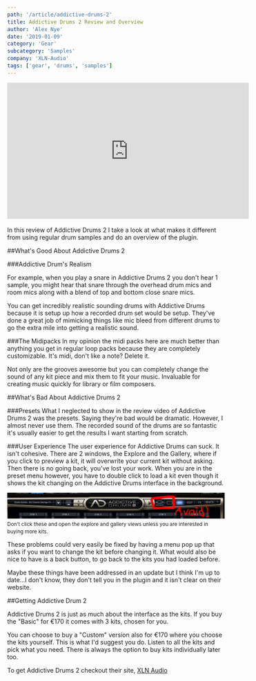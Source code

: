 ```yaml
---
path: '/article/addictive-drums-2'
title: Addictive Drums 2 Review and Overview
author: 'Alex Nye'
date: '2019-01-09'
category: 'Gear'
subcategory: 'Samples'
company: 'XLN-Audio'
tags: ['gear', 'drums', 'samples']
---
```

<iframe width="560" height="315" src="https://www.youtube-nocookie.com/embed/LqEMxhItMi0" frameborder="0" allow="accelerometer; autoplay; encrypted-media; gyroscope; picture-in-picture" allowfullscreen></iframe>



In this review of Addictive Drums 2 I take a look at what makes it different from using regular drum samples and do an overview of the plugin. 

##What's Good About Addictive Drums 2 

###Addictive Drum's Realism

For example, when you play a snare in Addictive Drums 2 you don't hear 1 sample, you might hear that snare through the overhead drum mics and room mics along with a blend of top and bottom close snare mics. 

You can get incredibly realistic sounding drums with Addictive Drums because it is setup up how a recorded drum set would be setup. They've done a great job of mimicking things like mic bleed from different drums to go the extra mile into getting a realistic sound.

###The Midipacks
In my opinion the midi packs here are much better than anything you get in regular loop packs because they are completely customizable. It's midi, don't like a note? Delete it.

Not only are the grooves awesome but you can completely change the sound of any kit piece and mix them to fit your music. Invaluable for creating music quickly for library or film composers.  

##What's Bad About Addictive Drums 2

###Presets
What I neglected to show in the review video of Addictive Drums 2 was the presets. Saying they're bad would be dramatic. However, I almost never use them. The recorded sound of the drums are so fantastic it's usually easier to get the results I want starting from scratch.

###User Experience
The user experience for Addictive Drums can suck. It isn't cohesive. There are 2 windows, the Explore and the Gallery, where if you click to preview a kit, it will overwrite your current kit without asking. Then there is no going back, you've lost your work. When you are in the preset menu however, you have to double click to load a kit even though it shows the kit changing on the Addictive Drums interface in the background.



<img src="./AddictiveDrumsWindowToAvoid.jpg" alt="Addictive Drums 2 interface picture">
<small>Don't click these and open the explore and gallery views unless you are interested in buying more kits.</small>

These problems could very easily be fixed by having a menu pop up that asks if you want to change the kit before changing it. What would also be nice to have is a back button, to go back to the kits you had loaded before. 

Maybe these things have been addressed in an update but I think I'm up to date...I don't know, they don't tell you in the plugin and it isn't clear on their website.

##Getting Addictive Drum 2

Addictive Drums 2 is just as much about the interface as the kits. If you buy the "Basic" for €170 it comes with 3 kits, chosen for you. 

You can choose to buy a "Custom" version also for €170 where you choose the kits yourself. This is what I'd suggest you do. Listen to all the kits and pick what you need. There is always the option to buy kits individually later too. 

To get Addictive Drums 2 checkout their site, <a href="https://www.xlnaudio.com/products/addictive_drums_2" target="blank">XLN Audio</a>



